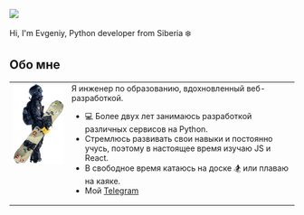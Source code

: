 ![](https://komarev.com/ghpvc/?username=hlystovea)

Hi, I'm Evgeniy, Python developer from Siberia ❄️

## Обо мне

<style>
    td {
        vertical-align: top;
    }
</style>
<table border="0">
    <tr>
        <td><img src="images/person.png" width="200"></td>
        <td>
            Я инженер по образованию, вдохновленный веб-разработкой.
            <ul>
                <li>💻 Более двух лет занимаюсь разработкой различных сервисов на Python.</li>
                <li>Стремлюсь развивать свои навыки и постоянно учусь, поэтому в настоящее время изучаю JS и React.</li>
                <li>В свободное время катаюсь на доске 🏂 или плаваю на каяке.</li>
                <li>Мой <a href="https://t.me/hlystovea">Telegram</a></li>
            </ul>
        </td>
    </tr>
</table>